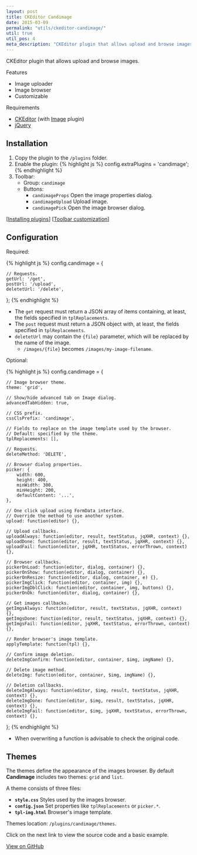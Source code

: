 ```yaml
---
layout: post
title: CKEditor Candimage
date: 2015-03-09
permalink: "utils/ckeditor-candimage/"
util: true
util_pos: 4
meta_description: "CKEditor plugin that allows upload and browse images."
---
```


CKEditor plugin that allows upload and browse images.

<div class="grid grid-pad ctable">
    <div class="col-1-2">
        <div class="content">
            <div class="cheader">Features</div>
            <div class="cbody">
                <ul>
                    <li>Image uploader</li>
                    <li>Image browser</li>
                    <li>Customizable</li>
                </ul>
            </div>
        </div>
    </div>
    <div class="col-1-2">
        <div class="content">
            <div class="cheader">Requirements</div>
            <div class="cbody">
                <ul>
                    <li><a href="http://ckeditor.com">CKEditor</a> (with <a href="http://ckeditor.com/addon/image">Image</a> plugin)</li>
                    <li><a href="http://jquery.com/">jQuery</a></li>
                </ul>
            </div>
        </div>
    </div>
</div>

## Installation

1. Copy the plugin to the <code>/plugins</code> folder.
2. Enable the plugin:
{% highlight js %}
config.extraPlugins = 'candimage';
{% endhighlight %}
3. Toolbar:
    - Group: <code>candimage</code>
    - Buttons:
        - <code>candimageProps</code> Open the image properties dialog.
        - <code>candimageUpload</code> Upload image.
        - <code>candimagePick</code> Open the image browser dialog.

[<a href="http://docs.ckeditor.com/#!/guide/dev_plugins">Installing plugins</a>]
[<a href="http://docs.ckeditor.com/#!/guide/dev_toolbar">Toolbar customization</a>]

## Configuration

Required:

{% highlight js %}
config.candimage = {

    // Requests.
    getUrl: '/get',
    postUrl: '/upload',
    deletetUrl: '/delete',
};
{% endhighlight %}

- The <code>get</code> request must return a JSON array of items containing, at least, the fields specified in <code>tplReplacements</code>.
- The <code>post</code> request must return a JSON object with, at least, the fields specified in <code>tplReplacements</code>.
- <code>deletetUrl</code> may contain the <code>{file}</code> parameter, which will be replaced by the name of the image.
    - <code>/images/{file}</code> becomes <code>/images/my-image-filename</code>.

Optional:

{% highlight js %}
config.candimage = {

    // Image browser theme.
    theme: 'grid',

    // Show/hide advanced tab on Image dialog.
    advancedTabHidden: true,

    // CSS prefix.
    cssClsPrefix: 'candimage',

    // Fields to replace on the image template used by the browser.
    // Default: specified by the theme.
    tplReplacements: [],

    // Requests.
    deleteMethod: 'DELETE',

    // Browser dialog properties.
    picker: {
        width: 600,
        height: 400,
        minWidth: 300,
        minHeight: 200,
        defaultContent: '...',
    },

    // One click upload using FormData interface.
    // Override the method to use another system.
    upload: function(editor) {},

    // Upload callbacks.
    uploadAlways: function(editor, result, textStatus, jqXHR, context) {},
    uploadDone: function(editor, result, textStatus, jqXHR, context) {},
    uploadFail: function(editor, jqXHR, textStatus, errorThrown, context) {},

    // Browser callbacks.
    pickerOnLoad: function(editor, dialog, container) {},
    pickerOnShow: function(editor, dialog, container) {},
    pickerOnResize: function(editor, dialog, container, e) {},
    pickerImgClick: function(editor, container, img) {},
    pickerImgDblClick: function(editor, container, img, buttons) {},
    pickerOnOk: function(editor, dialog, container) {},

    // Get images callbacks.
    getImgsAlways: function(editor, result, textStatus, jqXHR, context) {},
    getImgsDone: function(editor, result, textStatus, jqXHR, context) {},
    getImgsFail: function(editor, jqXHR, textStatus, errorThrown, context) {},

    // Render browser's image template.
    applyTemplate: function(tpl) {},

    // Confirm image deletion.
    deleteImgConfirm: function(editor, container, $img, imgName) {},

    // Delete image method.
    deleteImg: function(editor, container, $img, imgName) {},

    // Deletion callbacks.
    deleteImgAlways: function(editor, $img, result, textStatus, jqXHR, context) {},
    deleteImgDone: function(editor, $img, result, textStatus, jqXHR, context) {},
    deleteImgFail: function(editor, $img, jqXHR, textStatus, errorThrown, context) {},    
};
{% endhighlight %}

- When overwriting a function is advisable to check the original code.

## Themes

The themes define the appearance of the images browser. By default <strong>Candimage</strong> includes two themes: <code>grid</code> and <code>list</code>.

A theme consists of three files:

- <code><strong>style.css</strong></code> Styles used by the images browser.
- <code><strong>config.json</strong></code> Set properties like <code>tplReplacements</code> or <code>picker.*</code>.
- <code><strong>tpl-img.html</strong></code> Browser's image template.

Themes location: <code>/plugins/candimage/themes</code>.

Click on the next link to view the source code and a basic example.

<p class="try-me">
    <a class="github" href="https://github.com/circunspecter/candimage">View on GitHub</a>
</p>